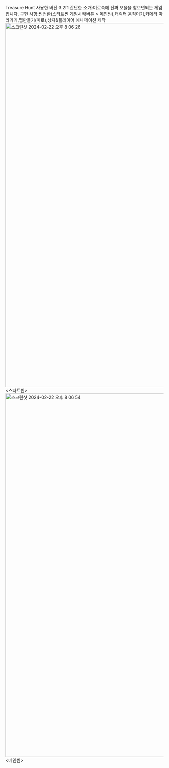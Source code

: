 Treasure Hunt
사용한 버전:3.2f1
간단한 소개:미로속에 진짜 보물을 찾으면되는 게임입니다.
구현 사항:씬전환(스타트씬 게임시작버튼 >  메인씬),캐릭터 움직이기,카메라 따라가기,맵만들기(미로),상자&플레이어 애니메이션 제작
<img width="1154" alt="스크린샷 2024-02-22 오후 8 06 26" src="https://github.com/yomgoun/HomeWork/assets/154971958/e1cdcdf4-760e-48a2-a7c7-91f75ea53bb1">
<스타트씬>
<img width="1154" alt="스크린샷 2024-02-22 오후 8 06 54" src="https://github.com/yomgoun/HomeWork/assets/154971958/d74e30e8-466a-48ce-bbcc-c583f7780950">
<메인씬>

